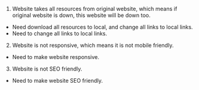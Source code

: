 1. Website takes all resources from original website, which means if original website is down, this website will be down too.

- Need download all resources to local, and change all links to local links.
- Need to change all links to local links.

2. Website is not responsive, which means it is not mobile friendly.

- Need to make website responsive.

3. Website is not SEO friendly.

- Need to make website SEO friendly.
